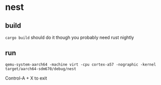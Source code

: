 # nest

## build

`cargo build` should do it though you probably need rust nightly

## run

`qemu-system-aarch64 -machine virt -cpu cortex-a57 -nographic -kernel target/aarch64-sdm670/debug/nest`

Control-A + X to exit